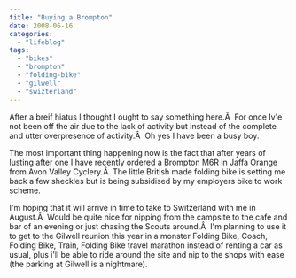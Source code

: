 ```yaml
---
title: "Buying a Brompton"
date: 2008-06-16
categories: 
  - "lifeblog"
tags: 
  - "bikes"
  - "brompton"
  - "folding-bike"
  - "gilwell"
  - "swizterland"
---
```


After a breif hiatus I thought I ought to say something here.Â  For once Iv'e not been off the air due to the lack of activity but instead of the complete and utter overpresence of activity.Â  Oh yes I have been a busy boy.

The most important thing happening now is the fact that after years of lusting after one I have recently ordered a Brompton M6R in Jaffa Orange from Avon Valley Cyclery.Â  The little British made folding bike is setting me back a few sheckles but is being subsidised by my employers bike to work scheme.

I'm hoping that it will arrive in time to take to Switzerland with me in August.Â  Would be quite nice for nipping from the campsite to the cafe and bar of an evening or just chasing the Scouts around.Â  I'm planning to use it to get to the Gilwell reunion this year in a monster Folding Bike, Coach, Folding Bike, Train, Folding Bike travel marathon instead of renting a car as usual, plus i'll be able to ride around the site and nip to the shops with ease (the parking at Gilwell is a nightmare).

